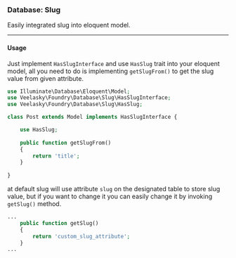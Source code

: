 ### Database: Slug

Easily integrated slug into eloquent model.

----
#### Usage

Just implement `HasSlugInterface` and use `HasSlug` trait into your eloquent model, all you need to do is implementing `getSlugFrom()` to get the slug value from given attribute.

```php 
use Illuminate\Database\Eloquent\Model;
use Veelasky\Foundry\Database\Slug\HasSlugInterface;
use Veelasky\Foundry\Database\Slug\HasSlug;

class Post extends Model implements HasSlugInterface {

    use HasSlug;
    
    public function getSlugFrom()
    {
        return 'title';
    }
    
}
```

at default slug will use attribute `slug` on the designated table to store slug value, but if you want to change it you can easily change it by invoking `getSlug()` method.

```php
...
    public function getSlug()
    {
        return 'custom_slug_attribute';
    }
...
```